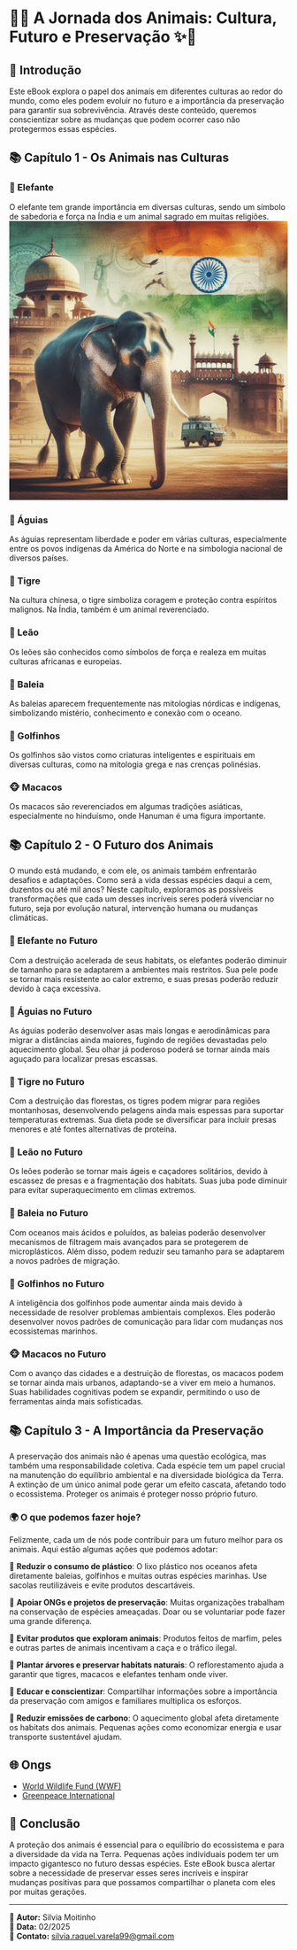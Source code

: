 # 🌿✨ A Jornada dos Animais: Cultura, Futuro e Preservação ✨🌿

## 📖 Introdução

Este eBook explora o papel dos animais em diferentes culturas ao redor do mundo, como eles podem evoluir no futuro e a importância da preservação para garantir sua sobrevivência. Através deste conteúdo, queremos conscientizar sobre as mudanças que podem ocorrer caso não protegermos essas espécies.

## 📚 Capítulo 1 - Os Animais nas Culturas

### 🐘 Elefante

O elefante tem grande importância em diversas culturas, sendo um símbolo de sabedoria e força na Índia e um animal sagrado em muitas religiões.
![Elefante da india](https://github.com/SilviaMoitinho/lab-natty-or-not/blob/cdda0851474fd5d9a4a5ae798d82f1d4ed0b609b/elefante%201.jpeg)


### 🦅 Águias

As águias representam liberdade e poder em várias culturas, especialmente entre os povos indígenas da América do Norte e na simbologia nacional de diversos países.

### 🐅 Tigre

Na cultura chinesa, o tigre simboliza coragem e proteção contra espíritos malignos. Na Índia, também é um animal reverenciado.

### 🦁 Leão

Os leões são conhecidos como símbolos de força e realeza em muitas culturas africanas e europeias.

### 🐋 Baleia

As baleias aparecem frequentemente nas mitologias nórdicas e indígenas, simbolizando mistério, conhecimento e conexão com o oceano.

### 🐬 Golfinhos

Os golfinhos são vistos como criaturas inteligentes e espirituais em diversas culturas, como na mitologia grega e nas crenças polinésias.

### 🐵 Macacos

Os macacos são reverenciados em algumas tradições asiáticas, especialmente no hinduísmo, onde Hanuman é uma figura importante.

## 📚 Capítulo 2 - O Futuro dos Animais

O mundo está mudando, e com ele, os animais também enfrentarão desafios e adaptações. Como será a vida dessas espécies daqui a cem, duzentos ou até mil anos? Neste capítulo, exploramos as possíveis transformações que cada um desses incríveis seres poderá vivenciar no futuro, seja por evolução natural, intervenção humana ou mudanças climáticas.

### 🐘 Elefante no Futuro

Com a destruição acelerada de seus habitats, os elefantes poderão diminuir de tamanho para se adaptarem a ambientes mais restritos. Sua pele pode se tornar mais resistente ao calor extremo, e suas presas poderão reduzir devido à caça excessiva.

### 🦅 Águias no Futuro

As águias poderão desenvolver asas mais longas e aerodinâmicas para migrar a distâncias ainda maiores, fugindo de regiões devastadas pelo aquecimento global. Seu olhar já poderoso poderá se tornar ainda mais aguçado para localizar presas escassas.

### 🐅 Tigre no Futuro

Com a destruição das florestas, os tigres podem migrar para regiões montanhosas, desenvolvendo pelagens ainda mais espessas para suportar temperaturas extremas. Sua dieta pode se diversificar para incluir presas menores e até fontes alternativas de proteína.

### 🦁 Leão no Futuro

Os leões poderão se tornar mais ágeis e caçadores solitários, devido à escassez de presas e a fragmentação dos habitats. Suas juba pode diminuir para evitar superaquecimento em climas extremos.

### 🐋 Baleia no Futuro

Com oceanos mais ácidos e poluídos, as baleias poderão desenvolver mecanismos de filtragem mais avançados para se protegerem de microplásticos. Além disso, podem reduzir seu tamanho para se adaptarem a novos padrões de migração.

### 🐬 Golfinhos no Futuro

A inteligência dos golfinhos pode aumentar ainda mais devido à necessidade de resolver problemas ambientais complexos. Eles poderão desenvolver novos padrões de comunicação para lidar com mudanças nos ecossistemas marinhos.

### 🐵 Macacos no Futuro

Com o avanço das cidades e a destruição de florestas, os macacos podem se tornar ainda mais urbanos, adaptando-se a viver em meio a humanos. Suas habilidades cognitivas podem se expandir, permitindo o uso de ferramentas ainda mais sofisticadas.

## 📚 Capítulo 3 - A Importância da Preservação

A preservação dos animais não é apenas uma questão ecológica, mas também uma responsabilidade coletiva. Cada espécie tem um papel crucial na manutenção do equilíbrio ambiental e na diversidade biológica da Terra. A extinção de um único animal pode gerar um efeito cascata, afetando todo o ecossistema. Proteger os animais é proteger nosso próprio futuro.

### 🌍 O que podemos fazer hoje?

Felizmente, cada um de nós pode contribuir para um futuro melhor para os animais. Aqui estão algumas ações que podemos adotar:

🔹 **Reduzir o consumo de plástico**: O lixo plástico nos oceanos afeta diretamente baleias, golfinhos e muitas outras espécies marinhas. Use sacolas reutilizáveis e evite produtos descartáveis.

🔹 **Apoiar ONGs e projetos de preservação**: Muitas organizações trabalham na conservação de espécies ameaçadas. Doar ou se voluntariar pode fazer uma grande diferença.

🔹 **Evitar produtos que exploram animais**: Produtos feitos de marfim, peles e outras partes de animais incentivam a caça e o tráfico ilegal.

🔹 **Plantar árvores e preservar habitats naturais**: O reflorestamento ajuda a garantir que tigres, macacos e elefantes tenham onde viver.

🔹 **Educar e conscientizar**: Compartilhar informações sobre a importância da preservação com amigos e familiares multiplica os esforços.

🔹 **Reduzir emissões de carbono**: O aquecimento global afeta diretamente os habitats dos animais. Pequenas ações como economizar energia e usar transporte sustentável ajudam.

## 🌐 Ongs 

- [World Wildlife Fund (WWF)](https://www.worldwildlife.org/)
- [Greenpeace International](https://www.greenpeace.org/international/)

## 📌 Conclusão

A proteção dos animais é essencial para o equilíbrio do ecossistema e para a diversidade da vida na Terra. Pequenas ações individuais podem ter um impacto gigantesco no futuro dessas espécies. Este eBook busca alertar sobre a necessidade de preservar esses seres incríveis e inspirar mudanças positivas para que possamos compartilhar o planeta com eles por muitas gerações.

---

📌 **Autor:** Silvia Moitinho  
📅 **Data:** 02/2025  
📩 **Contato:** silvia.raquel.varela99@gmail.com

